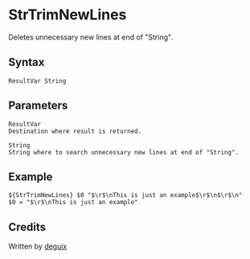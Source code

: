 # StrTrimNewLines

Deletes unnecessary new lines at end of "String".

## Syntax

    ResultVar String

## Parameters

    ResultVar
    Destination where result is returned.

    String
    String where to search unnecessary new lines at end of "String".

## Example

    ${StrTrimNewLines} $0 "$\r$\nThis is just an example$\r$\n$\r$\n"
    $0 = "$\r$\nThis is just an example"

## Credits

Written by [deguix][1]

[1]: http://nsis.sourceforge.net/User:Deguix